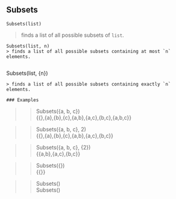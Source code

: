 ## Subsets

```
Subsets(list)
```
> finds a list of all possible subsets of `list`.
        
```
Subsets(list, n)
> finds a list of all possible subsets containing at most `n` elements.
        
```
Subsets(list, {n})
```
> finds a list of all possible subsets containing exactly `n` elements.
	 
### Examples
```
>> Subsets({a, b, c})   
{{},{a},{b},{c},{a,b},{a,c},{b,c},{a,b,c}}  
    
>> Subsets({a, b, c}, 2)    
{{},{a},{b},{c},{a,b},{a,c},{b,c}} 
    
>> Subsets({a, b, c}, {2})  
{{a,b},{a,c},{b,c}}     
     
>> Subsets({})   
{{}} 
    
>> Subsets()   
Subsets()   
```